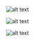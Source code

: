 ![alt text](https://i.imgur.com/1nSJA1V.png)

![alt text](https://i.imgur.com/enbEQNW.png)

![alt text](https://i.imgur.com/QcnZ3Po.png)
